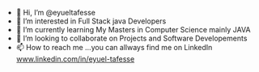 - 👋 Hi, I’m @eyueltafesse
- 👀 I’m interested in Full Stack java Developers
- 🌱 I’m currently learning My Masters in Computer Science mainly JAVA
- 💞️ I’m looking to collaborate on Projects and Software Developements 
- 📫 How to reach me ...you can allways find me on LinkedIn www.linkedin.com/in/eyuel-tafesse
<!---
eyueltafesse/eyueltafesse is a ✨ special ✨ repository because its `README.md` (this file) appears on your GitHub profile.
You can click the Preview link to take a look at your changes.
--->
